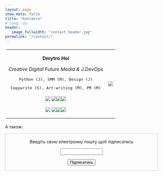 ```yaml
---
layout: page
show_meta: false
title: "Контакти"
# lang: ua
header:
   image_fullwidth: "contact_header.jpg"
permalink: "/contact/"
---
```


<table style="border:0px; padding:3px; text-align:center;" align="center">
    <tr>
    <td>
        <div align="center">
        <p></p><b> Dmytro Hoi </b><p></p>
        </div>
        <div align="center">
        <i>Creative Digital Future Media & J.DevOps</i><p></p>
        </div>
        <div align="center">
        <pre>Python (J), SMM (M), Design (J)</pre>
        <pre>Copywrite (S), Art-writing (M), PM (M)</pre>
        </div>
        <div align="center">
        <p><a href="https://dmytrohoi.github.io/"><img style="vertical-align: sub !important;" src="https://dmytrohoi.github.io/images/social/st.png"></a> <a href="https://fb.com/dmytro.hoi"><img style="vertical-align: sub !important;" src="https://dmytrohoi.github.io/images/social/fb.png"></a><a href="https://github.com/dmytrohoi"  ><img style="vertical-align: sub !important;" src="https://dmytrohoi.github.io/images/social/gh.png"></a><a href="https://twitter.com/criticoffer"  ><img style="vertical-align: sub !important;" src="https://dmytrohoi.github.io/images/social/tw.png"></a></p>
        <p><a href="https://dmytrohoi.github.io/cv"  ><img style="vertical-align: sub !important;" src="https://dmytrohoi.github.io/images/social/cv.png"></a> <a href="https://www.linkedin.com/in/dmytrohoi"  ><img style="vertical-align: sub !important;" src="https://dmytrohoi.github.io/images/social/li.png"></a><a href="https://instagram.com/dmhoi78"  ><img style="vertical-align: sub !important;" src="https://dmytrohoi.github.io/images/social/insta.png"></a><a href="https://youtube.com/channel/UCOOftc_XjycxIsDbWsoBFtA"  ><img style="vertical-align: sub !important;" src="https://dmytrohoi.github.io/images/social/yt.png"></a></p>
        </div>
    </td>
    <td>
        <div align="center">
        <img src="https://dmytrohoi.github.io/images/avatar/avatar0.png">
        </div>
    </td>
    </tr>
</table>


А також:
<div align="center">
<form style="border:1px solid #ccc;padding:3px;text-align:center;" action="https://tinyletter.com/dmytrohoi" method="post" target="popupwindow" onsubmit="window.open('https://tinyletter.com/dmytrohoi', 'popupwindow', 'scrollbars=yes,width=800,height=600');return true">
    <p>Введіть свою електронну пошту щоб підписатись</p>
    <div align="center">
        <p>
            <input type="text" style="width:140px" name="email" id="tlemail" />
        </p>
    </div>
    <div align="center">
        <p>
        <input type="hidden" value="1" name="embed"/>
        <input class="button large radius alert" type="submit" value="Підписатись" />
        </p>
    </div>
</form>
</div>
